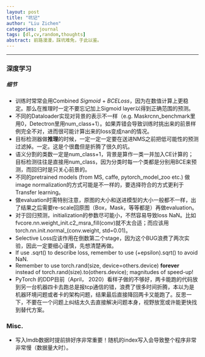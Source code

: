 ```yaml
---
layout: post
title: "坑记"
author: "Liu Zichen"
categories: journal
tags: [dl,cv,random,thoughts]
abstract: 前路漫漫，踩坑难免，于此以鉴。
---
```


---

### 深度学习
##### 细节
- 训练时常常会用Combined *Sigmoid* + *BCELoss*，因为在数值计算上更稳定。那么在推理时一定不要忘记加上Sigmoid layer以得到正确范围的预测。
- 不同的Dataloader实现对背景的表示不一样（e.g. Maskrcnn_benchmark里用0，Detectron里用num_class+1）。如果弄错会导致训练时挑出来的前景样例完全不对，进而很可能计算出来的loss变成nan的情况。
- 目标检测器做**推理**的时候，一定一定一定要在送进NMS之前把低可能性的预测过滤掉。一定。这是个很蠢但是折腾了很久的坑。
- 语义分割的类数一定是num_class+1，背景是算作一类一并加入CE计算的；目标检测往往是直接用num_class，因为分类时每一个类都是分别用BCE来预测，而回归时是只关心前景的。
- 不同的pretrained models (from MS, caffe, pytorch_model_zoo etc.) 做image normalization的方式可能是不一样的，要选择符合的方式更利于Transfer learning。
- 做evaluation时需特别注意，原图的大小和送进模型的大小一般都不一样，出了结果之后需要re-scale回原图（Box，Mask，等等都是）再做evaluation。
- 对于回归预测，initialization的参数尽可能小，不然容易导致loss NaN。比如fvcore.nn.weight_init.c2\_msra\_fill(conv)就不太合适；而应该用torch.nn.init.normal\_(conv.weight, std=0.01)。
- Selective Loss应该作用在倒数第二个stage，因为这个BUG浪费了两次实验，因此一定要细心谨慎，先想清楚再做。
- If use .sqrt() to describe loss, remember to use (+epsilon).sqrt() to avoid NaN.
- Remember to use torch.rand(size, device=others.device) **forever** instead of torch.rand(size).to(others.device); magnitudes of speed-up!
- PyTorch 的DDP目前（April， 2020）看样子做的不够好，两卡能跑的代码放到另一台机器四卡去跑总是报tcp通信的错，浪费了很多时间折腾，本以为是机器环境问题或者卡的架构问题，结果最后直接降回两卡又能跑了。反思一下，不要在一个问题上纠结太久去直接解决问题本身，视野放宽或许能更快找到替代方案。


### Misc.
- 写入lmdb数据时提前排好序非常重要！随机的index写入会导致整个程序非常非常慢（数据量大时）。